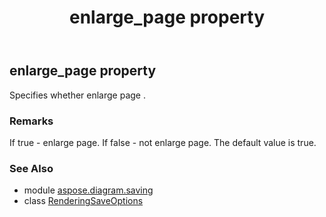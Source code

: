 ﻿---
title: enlarge_page property
second_title: Aspose.Diagram for Python via .NET API References
description: 
type: docs
weight: 70
url: /python-net/aspose.diagram.saving/renderingsaveoptions/enlarge_page/
is_root: false
---

## enlarge_page property


Specifies whether enlarge page .
### Remarks 


If true - enlarge page.
If false - not enlarge page.
The default value is true.

### See Also
* module [aspose.diagram.saving](../../)
* class [RenderingSaveOptions](/diagram/python-net/aspose.diagram.saving/renderingsaveoptions)
